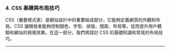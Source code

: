 ### 4. **CSS 基礎與布局技巧**

CSS（層疊樣式表）是網站設計中的重要組成部分，它能夠定義網頁的外觀和布局。CSS 讓開發者能夠控制顏色、字型、排版、間距、布局等，從而提升用戶體驗和網站的視覺效果。在這一部分，我們將探討 CSS 的基礎知識和常見的布局技巧。

---